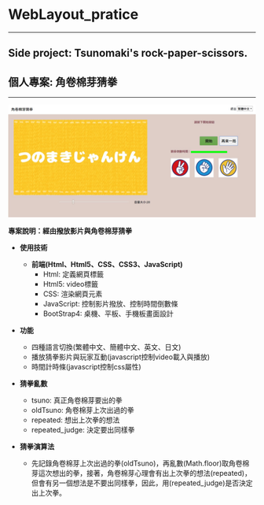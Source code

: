 # WebLayout_pratice

***
## Side project: Tsunomaki's rock-paper-scissors.
## 個人專案: 角卷棉芽猜拳
***

![image](https://github.com/JohnnyOfSnow/JohnnyOfSnow.github.io/blob/master/tsuno/image/demo.jpg)

**專案說明：經由撥放影片與角卷棉芽猜拳**

* **使用技術**
  * **前端(Html、Html5、CSS、CSS3、JavaScript)**
  	* Html: 定義網頁標籤
  	* Html5: video標籤
  	* CSS: 渲染網頁元素
  	* JavaScript: 控制影片撥放、控制時間倒數條
  	* BootStrap4: 桌機、平板、手機板畫面設計

* **功能**
  * 四種語言切換(繁體中文、簡體中文、英文、日文)
  * 播放猜拳影片與玩家互動(javascript控制video載入與播放)
  * 時間計時條(javascript控制css屬性)

* **猜拳亂數**
  	* tsuno: 真正角卷棉芽要出的拳
  	* oldTsuno: 角卷棉芽上次出過的拳
  	* repeated: 想出上次拳的想法
  	* repeated_judge: 決定要出同樣拳

* **猜拳演算法**
	* 先記錄角卷棉芽上次出過的拳(oldTsuno)，再亂數(Math.floor)取角卷棉芽這次想出的拳，接著，角卷棉芽心理會有出上次拳的想法(repeated)，但會有另一個想法是不要出同樣拳，因此，用(repeated_judge)是否決定出上次拳。